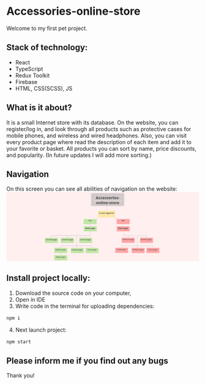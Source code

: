 # Accessories-online-store

Welcome to my first pet project.
## Stack of technology: 
- React
- TypeScript
- Redux Toolkit 
- Firebase
- HTML, CSS(SCSS), JS
## What is it about? 
It is a small Internet store with its database.
On the website, you can register/log in, and look through all products such as protective cases for mobile phones, and wireless and wired headphones. Also, you can visit every product page where read the description of each item and add it to your favorite or basket. 
All products you can sort by name, price discounts, and popularity. (In future updates I will add more sorting.)
## Navigation
On this screen you can see all abilities of navigation on the website:
![alt text](https://github.com/Puishoanton/Accessories-online-store/blob/main/navigation.png?raw=true)
## Install project locally: 
1. Download the source code on your computer,  
2. Open in IDE
3. Write code in the terminal for uploading dependencies: 
```bash
npm i
```
4. Next launch project: 
```bash
npm start
```
## Please inform me if you find out any bugs
Thank you!
